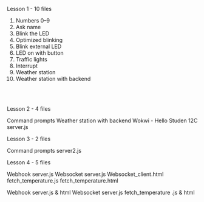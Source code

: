 Lesson 1 - 10 files <br>

1. Numbers 0–9
2. Ask name
3. Blink the LED
4. Optimized blinking
5. Blink external LED
6. LED on with button
7. Traffic lights
8. Interrupt
10. Weather station
11. Weather station with backend
<br>
<br>

Lesson 2 - 4 files

Command prompts
Weather station with backend
Wokwi - Hello Studen 12C
server.js


Lesson 3 - 2 files

Command prompts
server2.js


Lesson 4 -  5 files

Webhook server.js 
Websocket server.js
Websocket_client.html
fetch_temperature.js
fetch_temperature.html


Webhook server.js & html
Websocket server.js
fetch_temperature .js & html
